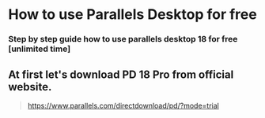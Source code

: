 # How to use Parallels Desktop for free
### Step by step guide how to use parallels desktop 18 for free **[unlimited time]**

## At first let's download PD 18 Pro from official website. 
> https://www.parallels.com/directdownload/pd/?mode=trial
